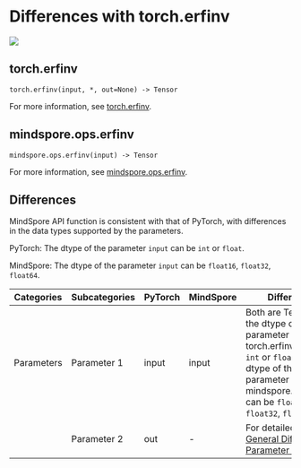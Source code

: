 # Differences with torch.erfinv

<a href="https://gitee.com/mindspore/docs/blob/r2.1/docs/mindspore/source_en/note/api_mapping/pytorch_diff/erfinv.md" target="_blank"><img src="https://mindspore-website.obs.cn-north-4.myhuaweicloud.com/website-images/r2.1/resource/_static/logo_source_en.png"></a>

## torch.erfinv

```text
torch.erfinv(input, *, out=None) -> Tensor
```

For more information, see [torch.erfinv](https://pytorch.org/docs/1.8.1/generated/torch.erfinv.html).

## mindspore.ops.erfinv

```text
mindspore.ops.erfinv(input) -> Tensor
```

For more information, see [mindspore.ops.erfinv](https://www.mindspore.cn/docs/en/r2.1/api_python/ops/mindspore.ops.erfinv.html).

## Differences

MindSpore API function is consistent with that of PyTorch, with differences in the data types supported by the parameters.

PyTorch: The dtype of the parameter `input` can be ``int`` or ``float``.

MindSpore: The dtype of the parameter `input` can be ``float16``, ``float32``, ``float64``.

| Categories | Subcategories |PyTorch | MindSpore | Difference |
| --- | ---   | ---   | ---        |---  |
| Parameters | Parameter 1 | input | input | Both are Tensor, and the dtype of the parameter `input` in torch.erfinv can be ``int`` or ``float``. The dtype of the parameter `input` in mindspore.ops.erfinv can be ``float16``, ``float32``, ``float64``.|
|      | Parameter 2 | out | - | For detailed, refer to [General Difference Parameter Table](https://www.mindspore.cn/docs/en/r2.1/note/api_mapping/pytorch_api_mapping.html#general-difference-parameter-table). |